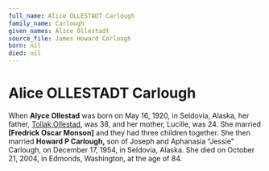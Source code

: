 ```yaml
---
full_name: Alice OLLESTADT Carlough
family_name: Carlough
given_names: Alice Ollestadt
source_file: James Howard Carlough
born: nil
died: nil
---
```

# Alice OLLESTADT Carlough

When **Alyce Ollestad** was born on May 16, 1920, in Seldovia, Alaska,
her father, [Tollak Ollestad](OLLESTAD%20FAMILY.md), was 38, and her
mother, Lucille, was 24. She married **\[Fredrick Oscar Monson\]** and
they had three children together. She then married **Howard P
Carlough,** son of Joseph and Aphanasia "Jessie" Carlough, on December
17, 1954, in Seldovia, Alaska. She died on October 21, 2004, in Edmonds,
Washington, at the age of 84.
